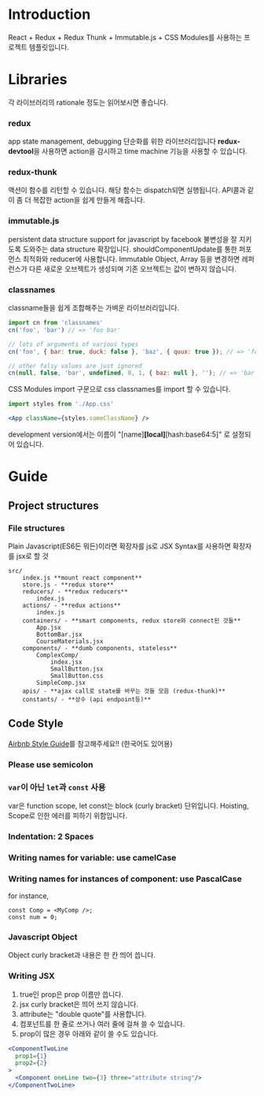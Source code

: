 # Introduction

React + Redux + Redux Thunk + Immutable.js + CSS Modules를 사용하는 프로젝트 템플릿입니다.

# Libraries
각 라이브러리의 rationale 정도는 읽어보시면 좋습니다.

### redux
[](https://redux.js.org/)
app state management, debugging 단순화를 위한 라이브러리입니다
**redux-devtool**을 사용하면 action을 감시하고 time machine 기능을 사용할 수 있습니다.

### redux-thunk
[](https://github.com/gaearon/redux-thunk)
액션이 함수를 리턴할 수 있습니다. 해당 함수는 dispatch되면 실행됩니다.
API콜과 같이 좀 더 복잡한 action을 쉽게 만들게 해줍니다.

### immutable.js
[](https://facebook.github.io/immutable-js/)
persistent data structure support for javascript by facebook
불변성을 잘 지키도록 도와주는 data structure 확장입니다.
shouldComponentUpdate를 통한 퍼포먼스 최적화와 reducer에 사용합니다.
Immutable Object, Array 등을 변경하면 레퍼런스가 다른 새로운 오브젝트가 생성되며
기존 오브젝트는 값이 변하지 않습니다.

### classnames
[](https://github.com/JedWatson/classnames)
classname들을 쉽게 조합해주는 가벼운 라이브러리입니다.

```javascript
import cn from 'classnames'
cn('foo', 'bar') // => 'foo bar'

// lots of arguments of various types
cn('foo', { bar: true, duck: false }, 'baz', { quux: true }); // => 'foo bar baz quux'

// other falsy values are just ignored
cn(null, false, 'bar', undefined, 0, 1, { baz: null }, ''); // => 'bar 1'
```

CSS Modules
[](https://github.com/css-modules/css-modules)
import 구문으로 css classnames를 import 할 수 있습니다.
```jsx
import styles from './App.css'

<App className={styles.someClassName} />
```

development version에서는 이름이
"[name]__[local]__[hash:base64:5]"
로 설정되어 있습니다.

# Guide

## Project structures

### File structures
Plain Javascript(ES6든 뭐든)이라면 확장자를 js로
JSX Syntax를 사용하면 확장자를 jsx로 할 것

```
src/
    index.js **mount react component**
    store.js - **redux store**
    reducers/ - **redux reducers**
        index.js
    actions/ - **redux actions**
        index.js
    containers/ - **smart components, redux store와 connect된 것들**
        App.jsx
        BottomBar.jsx
        CourseMaterials.jsx
    components/ - **dumb components, stateless**
        ComplexComp/
            index.jsx
            SmallButton.jsx
            SmallButton.css
        SimpleComp.jsx
    apis/ - **ajax call로 state를 바꾸는 것들 모음 (redux-thunk)**
    constants/ - **상수 (api endpoint등)**
```        

## Code Style
[Airbnb Style Guide](https://github.com/airbnb/javascript#the-javascript-style-guide-guide)를 참고해주세요!! (한국어도 있어용)

### Please use semicolon

### `var`이 아닌 `let`과 `const` 사용
var은 function scope, let const는 block (curly bracket) 단위입니다.
Hoisting, Scope로 인한 에러를 피하기 위함입니다.

### Indentation: 2 Spaces

### Writing names for variable: use **camelCase**

### Writing names for instances of component: use **PascalCase**
for instance,
```
const Comp = <MyComp />;
const num = 0;
```

### Javascript Object
Object curly bracket과 내용은 한 칸 띄어 씁니다.

### Writing JSX 
1. true인 prop은 prop 이름만 씁니다.
2. jsx curly bracket은 띄어 쓰지 않습니다.
3. attribute는 "double quote"를 사용합니다.
4. 컴포넌트를 한 줄로 쓰거나 여러 줄에 걸쳐 쓸 수 있습니다.
5. prop이 많은 경우 아래와 같이 쓸 수도 있습니다.

```jsx
<ComponentTwoLine
  prop1={1}
  prop2={2}
>
  <Component oneLine two={3} three="attribute string"/>
</ComponentTwoLine>
```

